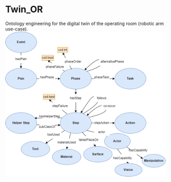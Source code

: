 # Twin_OR
Ontology engineering for the digital twin of the operating room (robotic arm use-case).
![OR Ontology Diagram](OR_Ontology.drawio.png)
